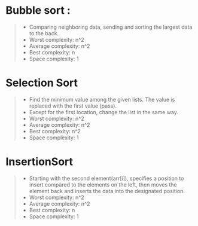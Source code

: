 # Bubble sort :
>* Comparing neighboring data, sending and sorting the largest data to the back.
>* Worst complexity: n^2
>* Average complexity: n^2
>* Best complexity: n
>* Space complexity: 1

# Selection Sort
>* Find the minimum value among the given lists. The value is replaced with the first value (pass).
>* Except for the first location, change the list in the same way.
>* Worst complexity: n^2
>* Average complexity: n^2
>* Best complexity: n^2
>* Space complexity: 1

# InsertionSort
>* Starting with the second element(arr[i]), specifies a position to insert compared to the elements on the left, then moves the element back and inserts the data into the designated position.
>* Worst complexity: n^2
>* Average complexity: n^2
>* Best complexity: n
>* Space complexity: 1